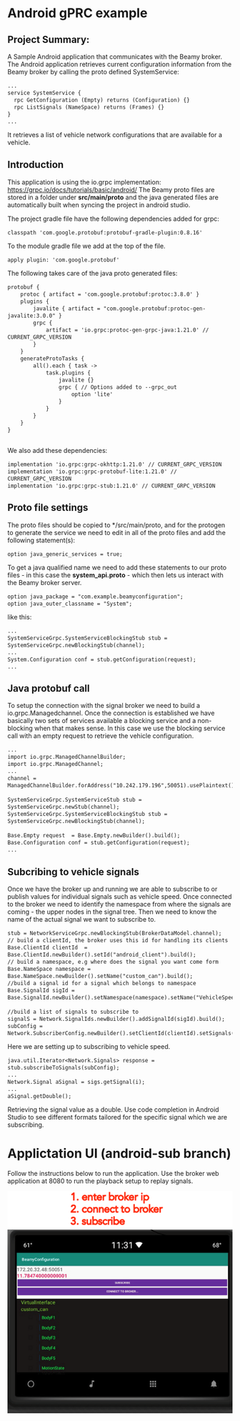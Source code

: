 # Android gPRC example 

## Project Summary:
A Sample Android application that communicates with the Beamy broker. The
Android application retrieves current configuration information from the Beamy broker by calling the
proto defined SystemService:

```
...
service SystemService {
  rpc GetConfiguration (Empty) returns (Configuration) {}
  rpc ListSignals (NameSpace) returns (Frames) {}
}
...

```

It retrieves a list of vehicle network configurations that are available for a
vehicle.

## Introduction 
This application is using the io.grpc implementation: https://grpc.io/docs/tutorials/basic/android/
The Beamy proto files are stored in a folder under **src/main/proto** and the java generated files
are automatically built when syncing the project in android studio.

The project gradle file have the following dependencies added for grpc:
```
classpath 'com.google.protobuf:protobuf-gradle-plugin:0.8.16'
```

To the module gradle file we add at the top of the file.
```
apply plugin: 'com.google.protobuf'
```
 
The following takes care of the java proto generated files:
```
protobuf {
    protoc { artifact = 'com.google.protobuf:protoc:3.8.0' }
    plugins {
        javalite { artifact = "com.google.protobuf:protoc-gen-javalite:3.0.0" }
        grpc {
            artifact = 'io.grpc:protoc-gen-grpc-java:1.21.0' // CURRENT_GRPC_VERSION
        }
    }
    generateProtoTasks {
        all().each { task ->
            task.plugins {
                javalite {}
                grpc { // Options added to --grpc_out
                    option 'lite'
                }
            }
        }
    }
}


```

We also add these dependencies:

```
implementation 'io.grpc:grpc-okhttp:1.21.0' // CURRENT_GRPC_VERSION
implementation 'io.grpc:grpc-protobuf-lite:1.21.0' // CURRENT_GRPC_VERSION
implementation 'io.grpc:grpc-stub:1.21.0' // CURRENT_GRPC_VERSION
```
## Proto file settings
The proto files should be copied to */src/main/proto, and for the protogen to generate the service 
we need to edit in all of the proto files and add the following statement(s):

```
option java_generic_services = true;
```

To get a java qualified name we need to add these statements to our proto files -  in this case the 
**system_api.proto** - which then lets us interact with the Beamy broker server.
```
option java_package = "com.example.beamyconfiguration";
option java_outer_classname = "System";
```

like this:

```
...
SystemServiceGrpc.SystemServiceBlockingStub stub = SystemServiceGrpc.newBlockingStub(channel);
...
System.Configuration conf = stub.getConfiguration(request);
...

```


## Java protobuf call
To setup the connection with the signal broker we need to build a io.grpc.Managedchannel. Once the connection is established
we have basically two sets of services available a blocking service and a non-blocking when that makes sense. In this case
we use the blocking service call with an empty request to retrieve the vehicle configuration.

```
...
import io.grpc.ManagedChannelBuilder;
import io.grpc.ManagedChannel;
...
channel = ManagedChannelBuilder.forAddress("10.242.179.196",50051).usePlaintext().build();

SystemServiceGrpc.SystemServiceStub stub = SystemServiceGrpc.newStub(channel);
SystemServiceGrpc.SystemServiceBlockingStub stub = SystemServiceGrpc.newBlockingStub(channel);

Base.Empty request  = Base.Empty.newBuilder().build();
Base.Configuration conf = stub.getConfiguration(request);
...

```

## Subcribing to vehicle signals

Once we have the broker up and running we are able to subscribe to or publish values for individual signals such as vehicle speed. Once connected to the broker we need to identify the namespace from where the signals are coming - the upper nodes in the signal tree. Then we need to know the name of the actual signal we want to subscribe to.

```
stub = NetworkServiceGrpc.newBlockingStub(BrokerDataModel.channel);
// build a clientId, the broker uses this id for handling its clients
Base.ClientId clientId  = Base.ClientId.newBuilder().setId("android_client").build();
// build a namespace, e.g where does the signal you want come form
Base.NameSpace namespace = Base.NameSpace.newBuilder().setName("custom_can").build();
//build a signal id for a signal which belongs to namespace
Base.SignalId sigId = Base.SignalId.newBuilder().setNamespace(namespace).setName("VehicleSpeed").build();

//build a list of signals to subscribe to
signalS = Network.SignalIds.newBuilder().addSignalId(sigId).build();
subConfig = Network.SubscriberConfig.newBuilder().setClientId(clientId).setSignals(signalS).build();

```

Here we are setting up to subscribing to vehicle speed.

```
java.util.Iterator<Network.Signals> response = stub.subscribeToSignals(subConfig);
...
Network.Signal aSignal = sigs.getSignal(i);
...
aSignal.getDouble();
```

Retrieving the signal value as a double. Use code completion in Android Studio to see different formats tailored for the specific signal which we are subscribing.

# Applictation UI (android-sub branch)

Follow the instructions below to run the application. Use the broker web application at 8080 to run the playback setup to replay signals.

![UI instructions](instr.PNG)
